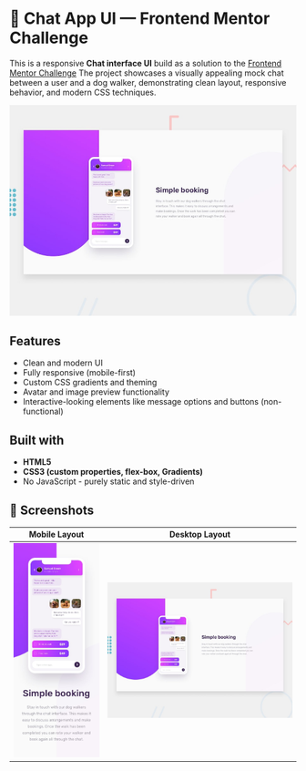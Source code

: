 # 💬 Chat App UI — Frontend Mentor Challenge

This is a responsive **Chat interface UI** build as a solution to the [Frontend Mentor Challenge](https://www.frontendmentor.io/)
The project showcases a visually appealing mock chat between a user and a dog walker, demonstrating clean layout, responsive behavior, and modern CSS techniques.

![Design preview for the Chat app CSS illustration coding challenge](./design/desktop-preview.jpg)

## Features

- Clean and modern UI
- Fully responsive (mobile-first)
- Custom CSS gradients and theming
- Avatar and image preview functionality
- Interactive-looking elements like message options and buttons (non-functional)

## Built with

- **HTML5**
- **CSS3 (custom properties, flex-box, Gradients)**
- No JavaScript - purely static and style-driven

## 📸 Screenshots

| Mobile Layout                         | Desktop Layout                           |
| ------------------------------------- | ---------------------------------------- |
| ![Mobile](./design/mobile-design.jpg) | ![Desktop](./design/desktop-preview.jpg) |
